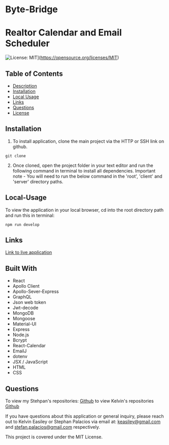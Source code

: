 # Byte-Bridge

# Realtor Calendar and Email Scheduler 

![License: MIT](https://img.shields.io/badge/License-MIT-yellow.svg)](https://opensource.org/licenses/MIT)

## Table of Contents

- [Description](#Description)
- [Installation](#Installation)
- [Local Usage](#Local-Usage)
- [Links](#Links)
- [Questions](#Questions)
- [License](#License)

##

## Installation

1. To install application, clone the main project via the HTTP or SSH link on github.

```
git clone
```

2. Once cloned, open the project folder in your text editor and run the following command in terminal to install all dependencies.
   Important note - You will need to run the below command in the 'root', 'client' and 'server' directory paths.

## Local-Usage

To view the application in your local browser, cd into the root directory path and run this in terminal:

```
npm run develop
```
## Links

[Link to live application](https://byte-bridge-044c48f5039e.herokuapp.com/)

## Built With

- React
- Apollo Client
- Apollo-Sever-Express
- GraphQL
- Json web token
- Jwt-decode
- MongoDB
- Mongoose
- Material-UI
- Express
- Node.js
- Bcrypt
- React-Calendar
- EmailJ
- dotenv
- JSX / JavaScript
- HTML
- CSS

## Questions

To view my Stehpan's repositories:
[Github](https://github.com/turtlesrus01) to view Kelvin's repositories [Github](https://github.com/That-Dude13)

If you have questions about this application or general inquiry, please reach out to Kelvin Easiley or Stephan Palacios via email at: keasiley@gmail.com and stefan.palacios@gmail.com respectively.

This project is covered under the MIT License.

